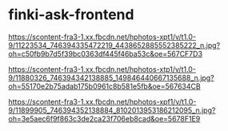# finki-ask-frontend

https://scontent-fra3-1.xx.fbcdn.net/hphotos-xpt1/v/t1.0-9/11223534_746394335472219_4438652885552385222_n.jpg?oh=c50fb9b7d5f39bc0363df445f46ba53c&oe=567CF7D3

https://scontent-fra3-1.xx.fbcdn.net/hphotos-xtp1/v/t1.0-9/11880326_746394342138885_149846440667135688_n.jpg?oh=55170e2b75adab175b0961c8b581e5fb&oe=567634CB

https://scontent-fra3-1.xx.fbcdn.net/hphotos-xpf1/v/t1.0-9/11899905_746394352138884_8102013953186212095_n.jpg?oh=3e5aec6f9f863c3de2ca23f706eb8cad&oe=5678F1E9
